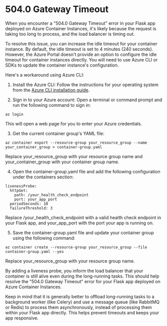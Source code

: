 # 504.0 Gateway Timeout

When you encounter a "504.0 Gateway Timeout" error in your Flask app deployed on Azure Container Instances, it's likely because the request is taking too long to process, and the load balancer is timing out.

To resolve this issue, you can increase the idle timeout for your container instance. By default, the idle timeout is set to 4 minutes (240 seconds). However, the Azure Portal doesn't provide an option to configure the idle timeout for container instances directly. You will need to use Azure CLI or SDKs to update the container instance's configuration.

Here's a workaround using Azure CLI:

1. Install the Azure CLI: Follow the instructions for your operating system from the [Azure CLI installation guide](https://docs.microsoft.com/en-us/cli/azure/install-azure-cli).

2. Sign in to your Azure account: Open a terminal or command prompt and run the following command to sign in:
```
az login
```
This will open a web page for you to enter your Azure credentials.

3. Get the current container group's YAML file:
```
az container export --resource-group your_resource_group --name your_container_group > container-group.yaml
```
Replace your_resource_group with your resource group name and your_container_group with your container group name.

4. Open the container-group.yaml file and add the following configuration under the containers section:
```
livenessProbe:
  httpGet:
    path: /your_health_check_endpoint
    port: your_app_port
  periodSeconds: 10
  failureThreshold: 3
```
Replace /your_health_check_endpoint with a valid health check endpoint in your Flask app, and your_app_port with the port your app is running on.

5. Save the container-group.yaml file and update your container group using the following command:
```
az container create --resource-group your_resource_group --file container-group.yaml --yes
```
Replace your_resource_group with your resource group name.

By adding a liveness probe, you inform the load balancer that your container is still alive even during the long-running tasks. This should help resolve the "504.0 Gateway Timeout" error for your Flask app deployed on Azure Container Instances.

Keep in mind that it is generally better to offload long-running tasks to a background worker (like Celery) and use a message queue (like RabbitMQ or Redis) to process them asynchronously, instead of processing them within your Flask app directly. This helps prevent timeouts and keeps your app responsive.
